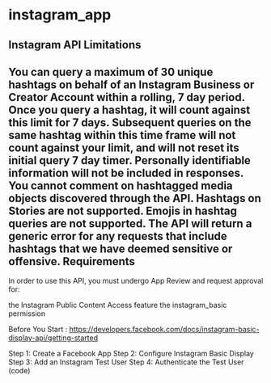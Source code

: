 # instagram_app
Instagram API
Limitations 
------------------------
You can query a maximum of 30 unique hashtags on behalf of an Instagram Business or Creator Account within a rolling, 7 day period. Once you query a hashtag, it will count against this limit for 7 days. Subsequent queries on the same hashtag within this time frame will not count against your limit, and will not reset its initial query 7 day timer.
Personally identifiable information will not be included in responses.
You cannot comment on hashtagged media objects discovered through the API.
Hashtags on Stories are not supported.
Emojis in hashtag queries are not supported.
The API will return a generic error for any requests that include hashtags that we have deemed sensitive or offensive.
Requirements
----------------------
In order to use this API, you must undergo App Review and request approval for:

the Instagram Public Content Access feature
the instagram_basic permission

Before You Start :
https://developers.facebook.com/docs/instagram-basic-display-api/getting-started

Step 1: Create a Facebook App
Step 2: Configure Instagram Basic Display
Step 3: Add an Instagram Test User 
Step 4: Authenticate the Test User (code)

